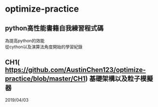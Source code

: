 # optimize-practice
## python高性能書籍自我練習程式碼
為提高python的效能 <br />
從cython以及演算法角度開始的學習紀錄 <br />
## CH1( https://github.com/AustinChen123/optimize-practice/blob/master/CH1) 基礎架構以及粒子模擬器
2019/04/03
